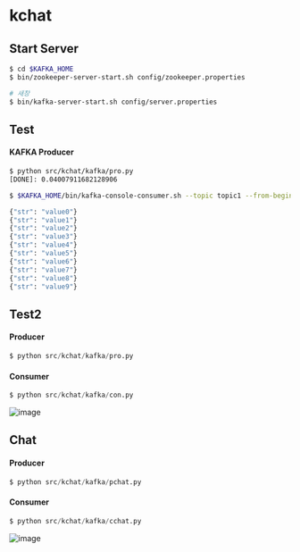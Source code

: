 # kchat
## Start Server
```bash
$ cd $KAFKA_HOME
$ bin/zookeeper-server-start.sh config/zookeeper.properties

# 새창
$ bin/kafka-server-start.sh config/server.properties
```

## Test
#### KAFKA Producer
```bash
$ python src/kchat/kafka/pro.py
[DONE]: 0.04007911682128906
```

```bash
$ $KAFKA_HOME/bin/kafka-console-consumer.sh --topic topic1 --from-beginning --bootstrap-server localhost:9092

{"str": "value0"}
{"str": "value1"}
{"str": "value2"}
{"str": "value3"}
{"str": "value4"}
{"str": "value5"}
{"str": "value6"}
{"str": "value7"}
{"str": "value8"}
{"str": "value9"}
```

## Test2
#### Producer
```python
$ python src/kchat/kafka/pro.py
```
#### Consumer
```python
$ python src/kchat/kafka/con.py
```
![image](https://github.com/user-attachments/assets/0461cfa7-8ef7-490d-9532-78c41b2b0b39)

## Chat
#### Producer
```python
$ python src/kchat/kafka/pchat.py
```
#### Consumer
```python
$ python src/kchat/kafka/cchat.py
```
![image](https://github.com/user-attachments/assets/a6c811c6-348a-43c3-b852-85862da41b13)

